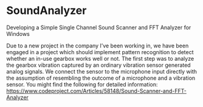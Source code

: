 # SoundAnalyzer

Developing a Simple Single Channel Sound Scanner and FFT Analyzer for Windows

Due to a new project in the company I’ve been working in, we have been engaged in a project which should implement pattern recognition to detect whether an in-use gearbox works well or not. The first step was to analyze the gearbox vibration captured by an ordinary vibration sensor generated analog signals. We connect the sensor to the microphone input directly with the assumption of resembling the outcome of a microphone and a vibration sensor.
You might find the following for detailed information:
https://www.codeproject.com/Articles/58148/Sound-Scanner-and-FFT-Analyzer
